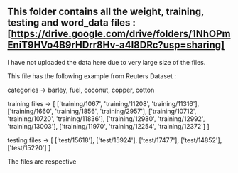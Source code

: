 ## This folder contains all the weight, training, testing and word_data files : [https://drive.google.com/drive/folders/1NhOPmEniT9HVo4B9rHDrr8Hv-a4I8DRc?usp=sharing]
I have not uploaded the data here due to very large size of the files.

This file has the following example from Reuters Dataset :

categories  -> barley, fuel, coconut, copper, cotton

training files -> [
  ['training/1067', 'training/11208', 'training/11316'], 
  ['training/1660', 'training/1856', 'training/2957'], 
  ['training/10712', 'training/10720', 'training/11836'],
  ['training/12980', 'training/12992', 'training/13003'],
  ['training/11970', 'training/12254', 'training/12372']
]

testing files -> [
  ['test/15618'], 
  ['test/15924'], 
  ['test/17477'], 
  ['test/14852'], 
  ['test/15220']
]


The files are respective
